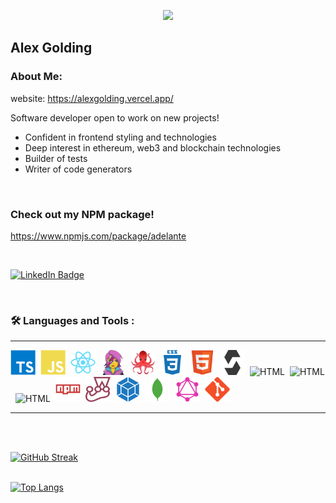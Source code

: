 <p align="center" ><img src="https://user-images.githubusercontent.com/67058118/178619812-29290d35-b4d0-46bc-a4ce-845b9b22e0c3.svg" /></p>

## Alex Golding 


### About Me:

website: <a href="https://alexgolding.vercel.app/">https://alexgolding.vercel.app/</a>

Software developer open to work on new projects!
- Confident in frontend styling and technologies
- Deep interest in ethereum, web3 and blockchain technologies
- Builder of tests
- Writer of code generators 

<br />

### Check out my NPM package!
https://www.npmjs.com/package/adelante

<br />

<a href="https://www.linkedin.com/in/alex-golding/"><img src="https://img.shields.io/badge/LinkedIn-blue?style=for-the-badge&logo=linkedin&logoColor=white" alt="LinkedIn Badge"></a>

<br />


### :hammer_and_wrench: Languages and Tools :
---
<div>
  <img src="https://github.com/devicons/devicon/blob/master/icons/typescript/typescript-plain.svg" width="40" height="40" />&nbsp;
  <img src="https://github.com/devicons/devicon/blob/master/icons/javascript/javascript-plain.svg" width="40" height="40" />&nbsp;
  <img src="https://github.com/devicons/devicon/blob/master/icons/react/react-original.svg" width="40" height="40" />&nbsp;
  <img src="https://github.com/emotion-js/emotion/blob/main/emotion.png" width="40" height="40" />&nbsp;
  <img src="https://github.com/Seyaji/portfolio/blob/main/src/img/logos/octopus-64x64.png" width="40" height="40" />&nbsp;
  <img src="https://github.com/devicons/devicon/blob/master/icons/css3/css3-plain-wordmark.svg"  title="CSS3" alt="CSS" width="40" height="40"/>&nbsp;
  <img src="https://github.com/devicons/devicon/blob/master/icons/html5/html5-original.svg" title="HTML5" alt="HTML" width="40" height="40"/>&nbsp;
  <img src="https://github.com/devicons/devicon/blob/master/icons/solidity/solidity-plain.svg" alt="HTML" width="40" height="40"/>&nbsp;
  <img src="https://www.solodev.com/file/13466e21-dd2c-11ec-b9ad-0eaef3759f5f/Hardhat-Logo-Icon.png" alt="HTML" width="40" height="40"/>&nbsp;
  <img src="https://user-images.githubusercontent.com/67058118/178624116-4ebf3a1d-d294-4f96-ab6d-8e9b066144e2.svg" alt="HTML" width="40" height="40"/>&nbsp;
  <img src="https://upload.wikimedia.org/wikipedia/commons/3/36/MetaMask_Fox.svg" alt="HTML" width="40" height="40"/>&nbsp;
  <img src="https://github.com/devicons/devicon/blob/master/icons/npm/npm-original-wordmark.svg" alt="HTML" width="40" height="40"/>&nbsp;
  <img src="https://github.com/devicons/devicon/blob/master/icons/jest/jest-plain.svg" alt="HTML" width="40" height="40"/>&nbsp;
  <img src="https://github.com/devicons/devicon/blob/master/icons/webpack/webpack-plain.svg" alt="HTML" width="40" height="40"/>&nbsp;
  <img src="https://github.com/devicons/devicon/blob/master/icons/mongodb/mongodb-plain.svg" alt="HTML" width="40" height="40"/>&nbsp;
  <img src="https://github.com/devicons/devicon/blob/master/icons/graphql/graphql-plain.svg" alt="HTML" width="40" height="40"/>&nbsp;
  <img src="https://github.com/devicons/devicon/blob/master/icons/git/git-plain.svg" alt="HTML" width="40" height="40"/>&nbsp;
</div>

---

<br />
<br />

[![GitHub Streak](http://github-readme-streak-stats.herokuapp.com?user=seyaji&theme=dark&background=000000)](https://git.io/streak-stats)
<br />
<br />

[![Top Langs](https://github-readme-stats.vercel.app/api/top-langs/?username=seyaji&layout=compact&theme=vision-friendly-dark)](https://github.com/anuraghazra/github-readme-stats)


